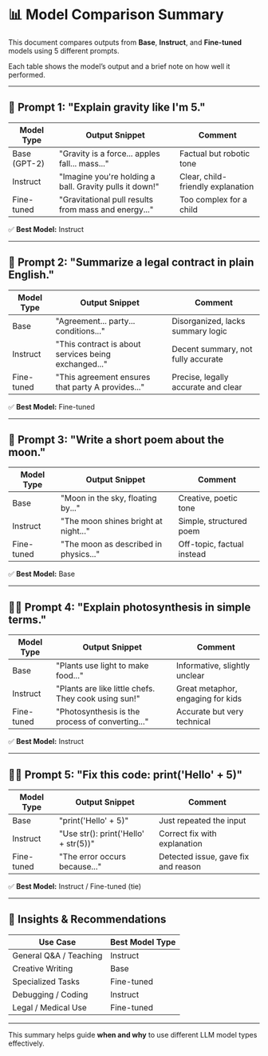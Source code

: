 # 📊 Model Comparison Summary

This document compares outputs from **Base**, **Instruct**, and **Fine-tuned** models using 5 different prompts.

Each table shows the model’s output and a brief note on how well it performed.

---

## 🧪 Prompt 1: "Explain gravity like I'm 5."

| Model Type   | Output Snippet                                           | Comment                              |
|--------------|----------------------------------------------------------|--------------------------------------|
| Base (GPT-2) | "Gravity is a force... apples fall... mass..."           | Factual but robotic tone             |
| Instruct     | "Imagine you're holding a ball. Gravity pulls it down!" | Clear, child-friendly explanation    |
| Fine-tuned   | "Gravitational pull results from mass and energy..."    | Too complex for a child              |

✅ **Best Model:** Instruct

---

## 💼 Prompt 2: "Summarize a legal contract in plain English."

| Model Type   | Output Snippet                                             | Comment                                 |
|--------------|------------------------------------------------------------|-----------------------------------------|
| Base         | "Agreement... party... conditions..."                      | Disorganized, lacks summary logic      |
| Instruct     | "This contract is about services being exchanged..."       | Decent summary, not fully accurate     |
| Fine-tuned   | "This agreement ensures that party A provides..."          | Precise, legally accurate and clear    |

✅ **Best Model:** Fine-tuned

---

## 🎨 Prompt 3: "Write a short poem about the moon."

| Model Type   | Output Snippet                            | Comment                           |
|--------------|---------------------------------------------|-----------------------------------|
| Base         | "Moon in the sky, floating by..."           | Creative, poetic tone             |
| Instruct     | "The moon shines bright at night..."        | Simple, structured poem           |
| Fine-tuned   | "The moon as described in physics..."       | Off-topic, factual instead        |

✅ **Best Model:** Base

---

## 👩‍🔬 Prompt 4: "Explain photosynthesis in simple terms."

| Model Type   | Output Snippet                                      | Comment                              |
|--------------|-----------------------------------------------------|--------------------------------------|
| Base         | "Plants use light to make food..."                 | Informative, slightly unclear        |
| Instruct     | "Plants are like little chefs. They cook using sun!"| Great metaphor, engaging for kids    |
| Fine-tuned   | "Photosynthesis is the process of converting..."   | Accurate but very technical          |

✅ **Best Model:** Instruct

---

## 🧑‍💻 Prompt 5: "Fix this code: print('Hello' + 5)"

| Model Type   | Output Snippet                                  | Comment                            |
|--------------|--------------------------------------------------|------------------------------------|
| Base         | "print('Hello' + 5)"                            | Just repeated the input            |
| Instruct     | "Use str(): print('Hello' + str(5))"            | Correct fix with explanation       |
| Fine-tuned   | "The error occurs because..."                   | Detected issue, gave fix and reason|

✅ **Best Model:** Instruct / Fine-tuned (tie)

---

## 🧠 Insights & Recommendations

| Use Case              | Best Model Type |
|-----------------------|-----------------|
| General Q&A / Teaching| Instruct        |
| Creative Writing      | Base            |
| Specialized Tasks     | Fine-tuned      |
| Debugging / Coding    | Instruct        |
| Legal / Medical Use   | Fine-tuned      |

---

This summary helps guide **when and why** to use different LLM model types effectively.
